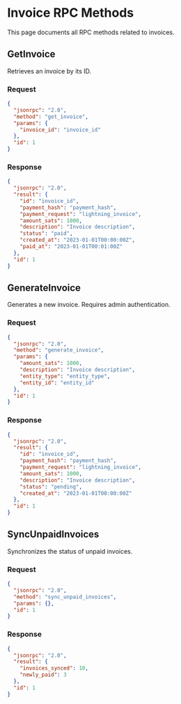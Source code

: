 
# Invoice RPC Methods

This page documents all RPC methods related to invoices.

## GetInvoice

Retrieves an invoice by its ID.

### Request

```json
{
  "jsonrpc": "2.0",
  "method": "get_invoice",
  "params": {
    "invoice_id": "invoice_id"
  },
  "id": 1
}
```

### Response

```json
{
  "jsonrpc": "2.0",
  "result": {
    "id": "invoice_id",
    "payment_hash": "payment_hash",
    "payment_request": "lightning_invoice",
    "amount_sats": 1000,
    "description": "Invoice description",
    "status": "paid",
    "created_at": "2023-01-01T00:00:00Z",
    "paid_at": "2023-01-01T00:01:00Z"
  },
  "id": 1
}
```

## GenerateInvoice

Generates a new invoice. Requires admin authentication.

### Request

```json
{
  "jsonrpc": "2.0",
  "method": "generate_invoice",
  "params": {
    "amount_sats": 1000,
    "description": "Invoice description",
    "entity_type": "entity_type",
    "entity_id": "entity_id"
  },
  "id": 1
}
```

### Response

```json
{
  "jsonrpc": "2.0",
  "result": {
    "id": "invoice_id",
    "payment_hash": "payment_hash",
    "payment_request": "lightning_invoice",
    "amount_sats": 1000,
    "description": "Invoice description",
    "status": "pending",
    "created_at": "2023-01-01T00:00:00Z"
  },
  "id": 1
}
```

## SyncUnpaidInvoices

Synchronizes the status of unpaid invoices.

### Request

```json
{
  "jsonrpc": "2.0",
  "method": "sync_unpaid_invoices",
  "params": {},
  "id": 1
}
```

### Response

```json
{
  "jsonrpc": "2.0",
  "result": {
    "invoices_synced": 10,
    "newly_paid": 3
  },
  "id": 1
}
```
